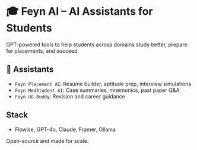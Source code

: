# 🎓 Feyn AI – AI Assistants for Students

GPT-powered tools to help students across domains study better, prepare for placements, and succeed.

## 🧠 Assistants
- `Feyn Placement AI`: Resume builder, aptitude prep, interview simulations
- `Feyn MedStudent AI`: Case summaries, mnemonics, past paper Q&A
- `Feyn UG Buddy`: Revision and career guidance

## Stack
- Flowise, GPT-4o, Claude, Framer, Ollama

Open-source and made for scale.


